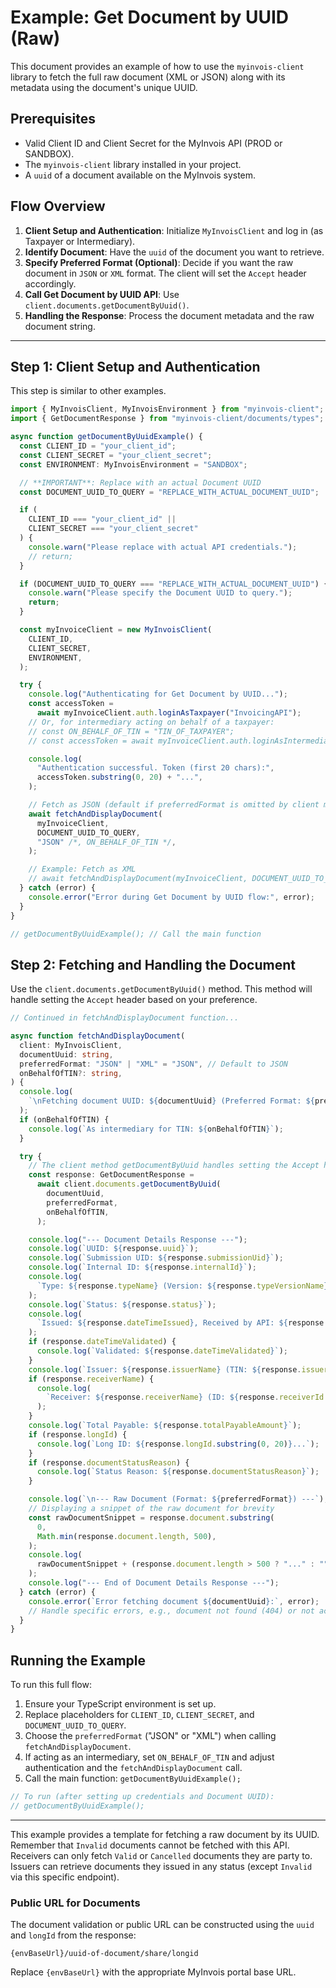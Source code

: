 # Example: Get Document by UUID (Raw)

This document provides an example of how to use the `myinvois-client` library to fetch the full raw document (XML or JSON) along with its metadata using the document's unique UUID.

## Prerequisites

- Valid Client ID and Client Secret for the MyInvois API (PROD or SANDBOX).
- The `myinvois-client` library installed in your project.
- A `uuid` of a document available on the MyInvois system.

## Flow Overview

1.  **Client Setup and Authentication**: Initialize `MyInvoisClient` and log in (as Taxpayer or Intermediary).
2.  **Identify Document**: Have the `uuid` of the document you want to retrieve.
3.  **Specify Preferred Format (Optional)**: Decide if you want the raw document in `JSON` or `XML` format. The client will set the `Accept` header accordingly.
4.  **Call Get Document by UUID API**: Use `client.documents.getDocumentByUuid()`.
5.  **Handling the Response**: Process the document metadata and the raw document string.

---

## Step 1: Client Setup and Authentication

This step is similar to other examples.

```typescript
import { MyInvoisClient, MyInvoisEnvironment } from "myinvois-client"; // Adjust import path
import { GetDocumentResponse } from "myinvois-client/documents/types"; // Adjust path

async function getDocumentByUuidExample() {
  const CLIENT_ID = "your_client_id";
  const CLIENT_SECRET = "your_client_secret";
  const ENVIRONMENT: MyInvoisEnvironment = "SANDBOX";

  // **IMPORTANT**: Replace with an actual Document UUID
  const DOCUMENT_UUID_TO_QUERY = "REPLACE_WITH_ACTUAL_DOCUMENT_UUID";

  if (
    CLIENT_ID === "your_client_id" ||
    CLIENT_SECRET === "your_client_secret"
  ) {
    console.warn("Please replace with actual API credentials.");
    // return;
  }

  if (DOCUMENT_UUID_TO_QUERY === "REPLACE_WITH_ACTUAL_DOCUMENT_UUID") {
    console.warn("Please specify the Document UUID to query.");
    return;
  }

  const myInvoiceClient = new MyInvoisClient(
    CLIENT_ID,
    CLIENT_SECRET,
    ENVIRONMENT,
  );

  try {
    console.log("Authenticating for Get Document by UUID...");
    const accessToken =
      await myInvoiceClient.auth.loginAsTaxpayer("InvoicingAPI");
    // Or, for intermediary acting on behalf of a taxpayer:
    // const ON_BEHALF_OF_TIN = "TIN_OF_TAXPAYER";
    // const accessToken = await myInvoiceClient.auth.loginAsIntermediary(ON_BEHALF_OF_TIN, "InvoicingAPI");

    console.log(
      "Authentication successful. Token (first 20 chars):",
      accessToken.substring(0, 20) + "...",
    );

    // Fetch as JSON (default if preferredFormat is omitted by client method, or explicitly JSON)
    await fetchAndDisplayDocument(
      myInvoiceClient,
      DOCUMENT_UUID_TO_QUERY,
      "JSON" /*, ON_BEHALF_OF_TIN */,
    );

    // Example: Fetch as XML
    // await fetchAndDisplayDocument(myInvoiceClient, DOCUMENT_UUID_TO_QUERY, "XML" /*, ON_BEHALF_OF_TIN */);
  } catch (error) {
    console.error("Error during Get Document by UUID flow:", error);
  }
}

// getDocumentByUuidExample(); // Call the main function
```

## Step 2: Fetching and Handling the Document

Use the `client.documents.getDocumentByUuid()` method. This method will handle setting the `Accept` header based on your preference.

```typescript
// Continued in fetchAndDisplayDocument function...

async function fetchAndDisplayDocument(
  client: MyInvoisClient,
  documentUuid: string,
  preferredFormat: "JSON" | "XML" = "JSON", // Default to JSON
  onBehalfOfTIN?: string,
) {
  console.log(
    `\nFetching document UUID: ${documentUuid} (Preferred Format: ${preferredFormat})`,
  );
  if (onBehalfOfTIN) {
    console.log(`As intermediary for TIN: ${onBehalfOfTIN}`);
  }

  try {
    // The client method getDocumentByUuid handles setting the Accept header.
    const response: GetDocumentResponse =
      await client.documents.getDocumentByUuid(
        documentUuid,
        preferredFormat,
        onBehalfOfTIN,
      );

    console.log("--- Document Details Response ---");
    console.log(`UUID: ${response.uuid}`);
    console.log(`Submission UID: ${response.submissionUid}`);
    console.log(`Internal ID: ${response.internalId}`);
    console.log(
      `Type: ${response.typeName} (Version: ${response.typeVersionName})`,
    );
    console.log(`Status: ${response.status}`);
    console.log(
      `Issued: ${response.dateTimeIssued}, Received by API: ${response.dateTimeReceived}`,
    );
    if (response.dateTimeValidated) {
      console.log(`Validated: ${response.dateTimeValidated}`);
    }
    console.log(`Issuer: ${response.issuerName} (TIN: ${response.issuerTin})`);
    if (response.receiverName) {
      console.log(
        `Receiver: ${response.receiverName} (ID: ${response.receiverId || "N/A"}, TIN: ${response.receiverTin || "N/A"})`,
      );
    }
    console.log(`Total Payable: ${response.totalPayableAmount}`);
    if (response.longId) {
      console.log(`Long ID: ${response.longId.substring(0, 20)}...`);
    }
    if (response.documentStatusReason) {
      console.log(`Status Reason: ${response.documentStatusReason}`);
    }

    console.log(`\n--- Raw Document (Format: ${preferredFormat}) ---`);
    // Displaying a snippet of the raw document for brevity
    const rawDocumentSnippet = response.document.substring(
      0,
      Math.min(response.document.length, 500),
    );
    console.log(
      rawDocumentSnippet + (response.document.length > 500 ? "..." : ""),
    );
    console.log("--- End of Document Details Response ---");
  } catch (error) {
    console.error(`Error fetching document ${documentUuid}:`, error);
    // Handle specific errors, e.g., document not found (404) or not accessible
  }
}
```

## Running the Example

To run this full flow:

1.  Ensure your TypeScript environment is set up.
2.  Replace placeholders for `CLIENT_ID`, `CLIENT_SECRET`, and `DOCUMENT_UUID_TO_QUERY`.
3.  Choose the `preferredFormat` ("JSON" or "XML") when calling `fetchAndDisplayDocument`.
4.  If acting as an intermediary, set `ON_BEHALF_OF_TIN` and adjust authentication and the `fetchAndDisplayDocument` call.
5.  Call the main function: `getDocumentByUuidExample();`

```typescript
// To run (after setting up credentials and Document UUID):
// getDocumentByUuidExample();
```

---

This example provides a template for fetching a raw document by its UUID. Remember that `Invalid` documents cannot be fetched with this API. Receivers can only fetch `Valid` or `Cancelled` documents they are party to. Issuers can retrieve documents they issued in any status (except `Invalid` via this specific endpoint).

### Public URL for Documents

The document validation or public URL can be constructed using the `uuid` and `longId` from the response:

`{envBaseUrl}/uuid-of-document/share/longid`

Replace `{envBaseUrl}` with the appropriate MyInvois portal base URL.
